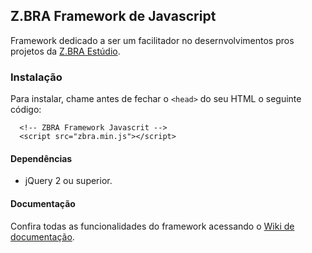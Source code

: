 ## Z.BRA Framework de Javascript

Framework dedicado a ser um facilitador no desernvolvimentos pros projetos da [Z.BRA Estúdio](http://www.zbraestudio.com.br).

### Instalação
Para instalar, chame antes de fechar o `<head>` do seu HTML o seguinte código:

```
  <!-- ZBRA Framework Javascrit -->
  <script src="zbra.min.js"></script>
```

#### Dependências

* jQuery 2 ou superior.

#### Documentação
Confira todas as funcionalidades do framework acessando o [Wiki de documentação](https://github.com/zbraestudio/zbra.framework.javascript/wiki).
